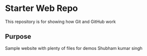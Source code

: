 # Starter Web Repo

This repository is for showing how Git and GitHub work

## Purpose

Sample website with plenty of files for demos
Shubham kumar singh